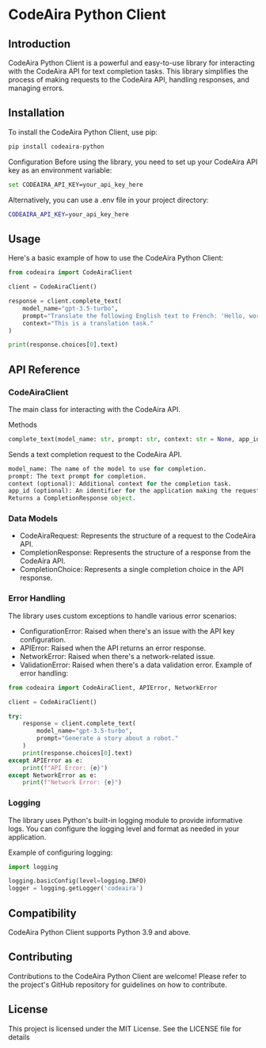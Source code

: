 # CodeAira Python Client
## Introduction
CodeAira Python Client is a powerful and easy-to-use library for interacting with the CodeAira API for text completion tasks. This library simplifies the process of making requests to the CodeAira API, handling responses, and managing errors.

## Installation
To install the CodeAira Python Client, use pip:
```bash
pip install codeaira-python
```
Configuration
Before using the library, you need to set up your CodeAira API key as an environment variable:
```bash
set CODEAIRA_API_KEY=your_api_key_here
```
Alternatively, you can use a .env file in your project directory:
```bash
CODEAIRA_API_KEY=your_api_key_here
```

## Usage
Here's a basic example of how to use the CodeAira Python Client:
```python
from codeaira import CodeAiraClient

client = CodeAiraClient()

response = client.complete_text(
    model_name="gpt-3.5-turbo",
    prompt="Translate the following English text to French: 'Hello, world!'",
    context="This is a translation task."
)

print(response.choices[0].text)
```
## API Reference
### CodeAiraClient
The main class for interacting with the CodeAira API.

Methods
```python
complete_text(model_name: str, prompt: str, context: str = None, app_id: str = None) -> CompletionResponse
```
Sends a text completion request to the CodeAira API.
```python
model_name: The name of the model to use for completion.
prompt: The text prompt for completion.
context (optional): Additional context for the completion task.
app_id (optional): An identifier for the application making the request.
Returns a CompletionResponse object.
```
### Data Models
* CodeAiraRequest: Represents the structure of a request to the CodeAira API.
* CompletionResponse: Represents the structure of a response from the CodeAira API.
* CompletionChoice: Represents a single completion choice in the API response.
### Error Handling
The library uses custom exceptions to handle various error scenarios:

* ConfigurationError: Raised when there's an issue with the API key configuration.
* APIError: Raised when the API returns an error response.
* NetworkError: Raised when there's a network-related issue.
* ValidationError: Raised when there's a data validation error.
Example of error handling:
```python
from codeaira import CodeAiraClient, APIError, NetworkError

client = CodeAiraClient()

try:
    response = client.complete_text(
        model_name="gpt-3.5-turbo",
        prompt="Generate a story about a robot."
    )
    print(response.choices[0].text)
except APIError as e:
    print(f"API Error: {e}")
except NetworkError as e:
    print(f"Network Error: {e}")
```
### Logging
The library uses Python's built-in logging module to provide informative logs. You can configure the logging level and format as needed in your application.

Example of configuring logging:
``` python
import logging

logging.basicConfig(level=logging.INFO)
logger = logging.getLogger('codeaira')
```
## Compatibility
CodeAira Python Client supports Python 3.9 and above.

## Contributing
Contributions to the CodeAira Python Client are welcome! Please refer to the project's GitHub repository for guidelines on how to contribute.

## License
This project is licensed under the MIT License. See the LICENSE file for details